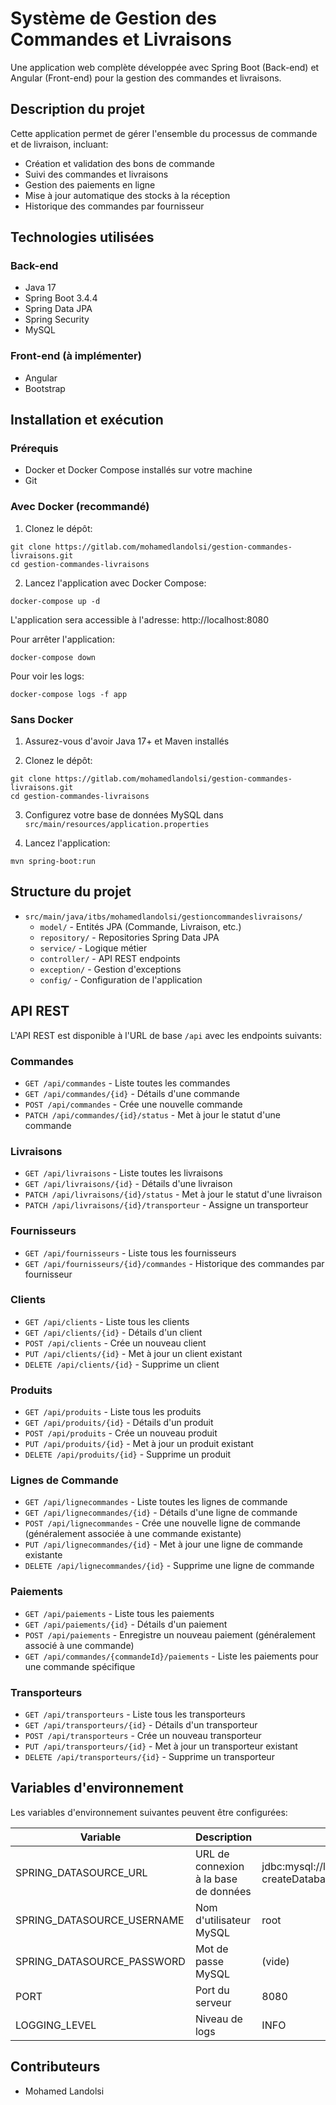 # Système de Gestion des Commandes et Livraisons

Une application web complète développée avec Spring Boot (Back-end) et Angular (Front-end) pour la gestion des commandes et livraisons.

## Description du projet

Cette application permet de gérer l'ensemble du processus de commande et de livraison, incluant:
- Création et validation des bons de commande
- Suivi des commandes et livraisons
- Gestion des paiements en ligne
- Mise à jour automatique des stocks à la réception
- Historique des commandes par fournisseur

## Technologies utilisées

### Back-end
- Java 17
- Spring Boot 3.4.4
- Spring Data JPA
- Spring Security
- MySQL

### Front-end (à implémenter)
- Angular
- Bootstrap

## Installation et exécution

### Prérequis
- Docker et Docker Compose installés sur votre machine
- Git

### Avec Docker (recommandé)

1. Clonez le dépôt:
```
git clone https://gitlab.com/mohamedlandolsi/gestion-commandes-livraisons.git
cd gestion-commandes-livraisons
```

2. Lancez l'application avec Docker Compose:
```
docker-compose up -d
```

L'application sera accessible à l'adresse: http://localhost:8080

Pour arrêter l'application:
```
docker-compose down
```

Pour voir les logs:
```
docker-compose logs -f app
```

### Sans Docker

1. Assurez-vous d'avoir Java 17+ et Maven installés

2. Clonez le dépôt:
```
git clone https://gitlab.com/mohamedlandolsi/gestion-commandes-livraisons.git
cd gestion-commandes-livraisons
```

3. Configurez votre base de données MySQL dans `src/main/resources/application.properties`

4. Lancez l'application:
```
mvn spring-boot:run
```

## Structure du projet

- `src/main/java/itbs/mohamedlandolsi/gestioncommandeslivraisons/`
  - `model/` - Entités JPA (Commande, Livraison, etc.)
  - `repository/` - Repositories Spring Data JPA
  - `service/` - Logique métier
  - `controller/` - API REST endpoints
  - `exception/` - Gestion d'exceptions
  - `config/` - Configuration de l'application

## API REST

L'API REST est disponible à l'URL de base `/api` avec les endpoints suivants:

### Commandes
- `GET /api/commandes` - Liste toutes les commandes
- `GET /api/commandes/{id}` - Détails d'une commande
- `POST /api/commandes` - Crée une nouvelle commande
- `PATCH /api/commandes/{id}/status` - Met à jour le statut d'une commande

### Livraisons
- `GET /api/livraisons` - Liste toutes les livraisons
- `GET /api/livraisons/{id}` - Détails d'une livraison
- `PATCH /api/livraisons/{id}/status` - Met à jour le statut d'une livraison
- `PATCH /api/livraisons/{id}/transporteur` - Assigne un transporteur

### Fournisseurs
- `GET /api/fournisseurs` - Liste tous les fournisseurs
- `GET /api/fournisseurs/{id}/commandes` - Historique des commandes par fournisseur

### Clients
- `GET /api/clients` - Liste tous les clients
- `GET /api/clients/{id}` - Détails d'un client
- `POST /api/clients` - Crée un nouveau client
- `PUT /api/clients/{id}` - Met à jour un client existant
- `DELETE /api/clients/{id}` - Supprime un client

### Produits
- `GET /api/produits` - Liste tous les produits
- `GET /api/produits/{id}` - Détails d'un produit
- `POST /api/produits` - Crée un nouveau produit
- `PUT /api/produits/{id}` - Met à jour un produit existant
- `DELETE /api/produits/{id}` - Supprime un produit

### Lignes de Commande
- `GET /api/lignecommandes` - Liste toutes les lignes de commande
- `GET /api/lignecommandes/{id}` - Détails d'une ligne de commande
- `POST /api/lignecommandes` - Crée une nouvelle ligne de commande (généralement associée à une commande existante)
- `PUT /api/lignecommandes/{id}` - Met à jour une ligne de commande existante
- `DELETE /api/lignecommandes/{id}` - Supprime une ligne de commande

### Paiements
- `GET /api/paiements` - Liste tous les paiements
- `GET /api/paiements/{id}` - Détails d'un paiement
- `POST /api/paiements` - Enregistre un nouveau paiement (généralement associé à une commande)
- `GET /api/commandes/{commandeId}/paiements` - Liste les paiements pour une commande spécifique

### Transporteurs
- `GET /api/transporteurs` - Liste tous les transporteurs
- `GET /api/transporteurs/{id}` - Détails d'un transporteur
- `POST /api/transporteurs` - Crée un nouveau transporteur
- `PUT /api/transporteurs/{id}` - Met à jour un transporteur existant
- `DELETE /api/transporteurs/{id}` - Supprime un transporteur

## Variables d'environnement

Les variables d'environnement suivantes peuvent être configurées:

| Variable | Description | Valeur par défaut |
|----------|-------------|-------------------|
| SPRING_DATASOURCE_URL | URL de connexion à la base de données | jdbc:mysql://localhost:3306/gestion_commandes_livraisons?createDatabaseIfNotExist=true |
| SPRING_DATASOURCE_USERNAME | Nom d'utilisateur MySQL | root |
| SPRING_DATASOURCE_PASSWORD | Mot de passe MySQL | (vide) |
| PORT | Port du serveur | 8080 |
| LOGGING_LEVEL | Niveau de logs | INFO |

## Contributeurs

- Mohamed Landolsi
